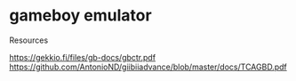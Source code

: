 # gameboy emulator

Resources

https://gekkio.fi/files/gb-docs/gbctr.pdf
https://github.com/AntonioND/giibiiadvance/blob/master/docs/TCAGBD.pdf
